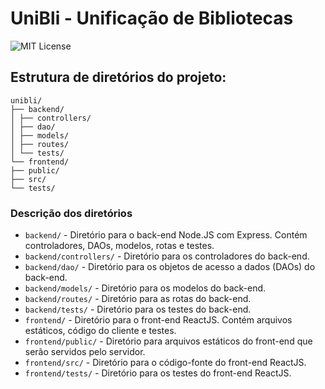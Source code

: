 # UniBli - Unificação de Bibliotecas
![MIT License](http://img.shields.io/static/v1?label=license&message=MIT&color=GREEN)

## Estrutura de diretórios do projeto:

```
unibli/
├── backend/
│ ├── controllers/
│ ├── dao/
│ ├── models/
│ ├── routes/
│ └── tests/
└── frontend/
├── public/
├── src/
└── tests/
```

### Descrição dos diretórios

- `backend/` - Diretório para o back-end Node.JS com Express. Contém controladores, DAOs, modelos, rotas e testes.
- `backend/controllers/` - Diretório para os controladores do back-end.
- `backend/dao/` - Diretório para os objetos de acesso a dados (DAOs) do back-end.
- `backend/models/` - Diretório para os modelos do back-end.
- `backend/routes/` - Diretório para as rotas do back-end.
- `backend/tests/` - Diretório para os testes do back-end.
- `frontend/` - Diretório para o front-end ReactJS. Contém arquivos estáticos, código do cliente e testes.
- `frontend/public/` - Diretório para arquivos estáticos do front-end que serão servidos pelo servidor.
- `frontend/src/` - Diretório para o código-fonte do front-end ReactJS.
- `frontend/tests/` - Diretório para os testes do front-end ReactJS.
